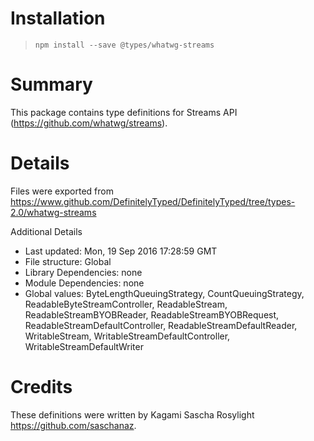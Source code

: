 # Installation
> `npm install --save @types/whatwg-streams`

# Summary
This package contains type definitions for Streams API (https://github.com/whatwg/streams).

# Details
Files were exported from https://www.github.com/DefinitelyTyped/DefinitelyTyped/tree/types-2.0/whatwg-streams

Additional Details
 * Last updated: Mon, 19 Sep 2016 17:28:59 GMT
 * File structure: Global
 * Library Dependencies: none
 * Module Dependencies: none
 * Global values: ByteLengthQueuingStrategy, CountQueuingStrategy, ReadableByteStreamController, ReadableStream, ReadableStreamBYOBReader, ReadableStreamBYOBRequest, ReadableStreamDefaultController, ReadableStreamDefaultReader, WritableStream, WritableStreamDefaultController, WritableStreamDefaultWriter

# Credits
These definitions were written by Kagami Sascha Rosylight <https://github.com/saschanaz>.
